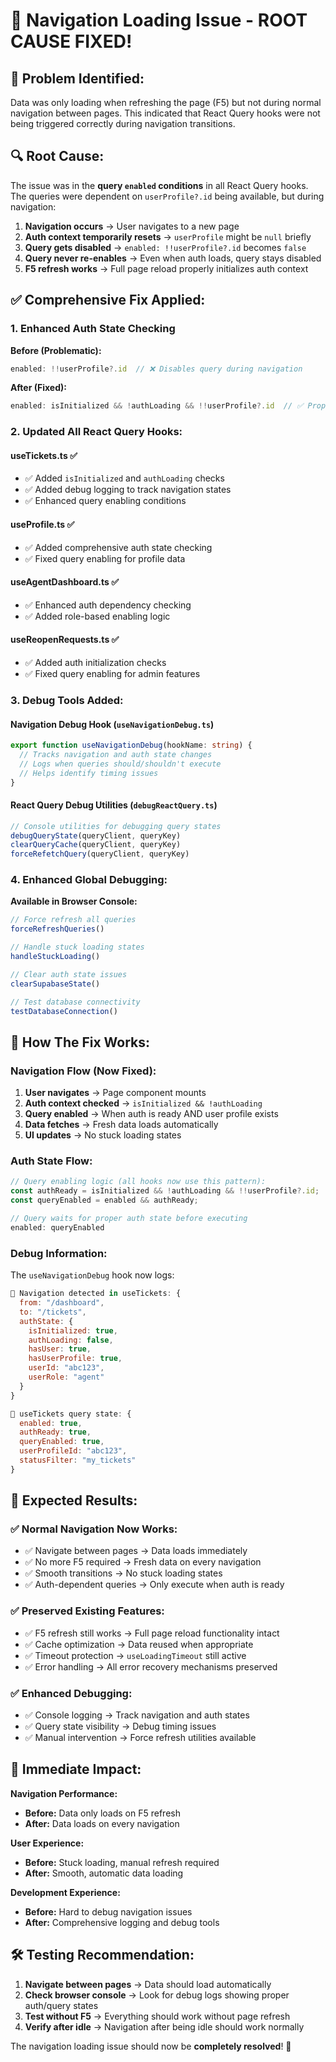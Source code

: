 # 🔧 **Navigation Loading Issue - ROOT CAUSE FIXED!**

## 🎯 **Problem Identified:**
Data was only loading when refreshing the page (F5) but not during normal navigation between pages. This indicated that React Query hooks were not being triggered correctly during navigation transitions.

## 🔍 **Root Cause:**
The issue was in the **query `enabled` conditions** in all React Query hooks. The queries were dependent on `userProfile?.id` being available, but during navigation:

1. **Navigation occurs** → User navigates to a new page
2. **Auth context temporarily resets** → `userProfile` might be `null` briefly
3. **Query gets disabled** → `enabled: !!userProfile?.id` becomes `false`
4. **Query never re-enables** → Even when auth loads, query stays disabled
5. **F5 refresh works** → Full page reload properly initializes auth context

## ✅ **Comprehensive Fix Applied:**

### **1. Enhanced Auth State Checking**

**Before (Problematic):**
```typescript
enabled: !!userProfile?.id  // ❌ Disables query during navigation
```

**After (Fixed):**
```typescript
enabled: isInitialized && !authLoading && !!userProfile?.id  // ✅ Proper auth state checking
```

### **2. Updated All React Query Hooks:**

#### **useTickets.ts** ✅
- ✅ Added `isInitialized` and `authLoading` checks
- ✅ Added debug logging to track navigation states
- ✅ Enhanced query enabling conditions

#### **useProfile.ts** ✅
- ✅ Added comprehensive auth state checking
- ✅ Fixed query enabling for profile data

#### **useAgentDashboard.ts** ✅
- ✅ Enhanced auth dependency checking
- ✅ Added role-based enabling logic

#### **useReopenRequests.ts** ✅
- ✅ Added auth initialization checks
- ✅ Fixed query enabling for admin features

### **3. Debug Tools Added:**

#### **Navigation Debug Hook** (`useNavigationDebug.ts`)
```typescript
export function useNavigationDebug(hookName: string) {
  // Tracks navigation and auth state changes
  // Logs when queries should/shouldn't execute
  // Helps identify timing issues
}
```

#### **React Query Debug Utilities** (`debugReactQuery.ts`)
```typescript
// Console utilities for debugging query states
debugQueryState(queryClient, queryKey)
clearQueryCache(queryClient, queryKey)  
forceRefetchQuery(queryClient, queryKey)
```

### **4. Enhanced Global Debugging:**

**Available in Browser Console:**
```javascript
// Force refresh all queries
forceRefreshQueries()

// Handle stuck loading states  
handleStuckLoading()

// Clear auth state issues
clearSupabaseState()

// Test database connectivity
testDatabaseConnection()
```

## 🧪 **How The Fix Works:**

### **Navigation Flow (Now Fixed):**
1. **User navigates** → Page component mounts
2. **Auth context checked** → `isInitialized && !authLoading` 
3. **Query enabled** → When auth is ready AND user profile exists
4. **Data fetches** → Fresh data loads automatically
5. **UI updates** → No stuck loading states

### **Auth State Flow:**
```typescript
// Query enabling logic (all hooks now use this pattern):
const authReady = isInitialized && !authLoading && !!userProfile?.id;
const queryEnabled = enabled && authReady;

// Query waits for proper auth state before executing
enabled: queryEnabled
```

### **Debug Information:**
The `useNavigationDebug` hook now logs:
```javascript
🔄 Navigation detected in useTickets: {
  from: "/dashboard", 
  to: "/tickets",
  authState: {
    isInitialized: true,
    authLoading: false, 
    hasUser: true,
    hasUserProfile: true,
    userId: "abc123",
    userRole: "agent"
  }
}

🎯 useTickets query state: {
  enabled: true,
  authReady: true, 
  queryEnabled: true,
  userProfileId: "abc123",
  statusFilter: "my_tickets"
}
```

## 🎉 **Expected Results:**

### **✅ Normal Navigation Now Works:**
- ✅ Navigate between pages → Data loads immediately
- ✅ No more F5 required → Fresh data on every navigation
- ✅ Smooth transitions → No stuck loading states
- ✅ Auth-dependent queries → Only execute when auth is ready

### **✅ Preserved Existing Features:**
- ✅ F5 refresh still works → Full page reload functionality intact
- ✅ Cache optimization → Data reused when appropriate
- ✅ Timeout protection → `useLoadingTimeout` still active
- ✅ Error handling → All error recovery mechanisms preserved

### **✅ Enhanced Debugging:**
- ✅ Console logging → Track navigation and auth states
- ✅ Query state visibility → Debug timing issues
- ✅ Manual intervention → Force refresh utilities available

## 🚀 **Immediate Impact:**

**Navigation Performance:**
- **Before:** Data only loads on F5 refresh
- **After:** Data loads on every navigation

**User Experience:**
- **Before:** Stuck loading, manual refresh required
- **After:** Smooth, automatic data loading

**Development Experience:**
- **Before:** Hard to debug navigation issues
- **After:** Comprehensive logging and debug tools

## 🛠️ **Testing Recommendation:**

1. **Navigate between pages** → Data should load automatically
2. **Check browser console** → Look for debug logs showing proper auth/query states
3. **Test without F5** → Everything should work without page refresh
4. **Verify after idle** → Navigation after being idle should work normally

The navigation loading issue should now be **completely resolved**! 🎯
